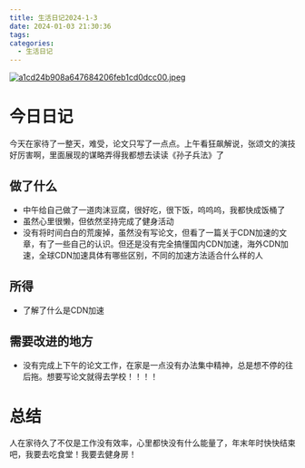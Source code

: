 ```yaml
---
title: 生活日记2024-1-3
date: 2024-01-03 21:30:36
tags:
categories:
  - 生活日记
---
```


[![a1cd24b908a647684206feb1cd0dcc00.jpeg](https://s1.imagehub.cc/images/2024/01/03/a1cd24b908a647684206feb1cd0dcc00.jpeg)](https://www.imagehub.cc/image/1ilhxe)

# 今日日记
今天在家待了一整天，难受，论文只写了一点点。上午看狂飙解说，张颂文的演技好厉害啊，里面展现的谋略弄得我都想去读读《孙子兵法》了

## 做了什么
- 中午给自己做了一道肉沫豆腐，很好吃，很下饭，呜呜呜，我都快成饭桶了
- 虽然心里很懒，但依然坚持完成了健身活动
- 没有将时间白白的荒废掉，虽然没有写论文，但看了一篇关于CDN加速的文章，有了一些自己的认识。但还是没有完全搞懂国内CDN加速，海外CDN加速，全球CDN加速具体有哪些区别，不同的加速方法适合什么样的人


## 所得
- 了解了什么是CDN加速

## 需要改进的地方
- 没有完成上下午的论文工作，在家是一点没有办法集中精神，总是想不停的往后拖。想要写论文就得去学校！！！！

# 总结
人在家待久了不仅是工作没有效率，心里都快没有什么能量了，年末年时快快结束吧，我要去吃食堂！我要去健身房！